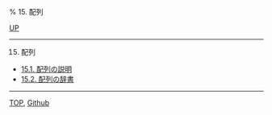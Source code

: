 % 15. 配列

[UP](index.html)  

---

15. 配列

- [15.1. 配列の説明](15.1.html)
- [15.2. 配列の辞書](15.2.html)

---
[TOP](index.html),  [Github](https://github.com/nptcl/npt-japanese)

